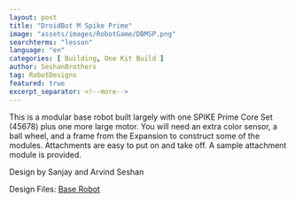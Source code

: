 ```yaml
---
layout: post
title: "DroidBot M Spike Prime"
image: "assets/images/RobotGame/DBMSP.png"
searchterms: "lesson"
language: "en"
categories: [ Building, One Kit Build ]
author: SeshanBrothers
tag: RobotDesigns
featured: true
excerpt_separator: <!--more-->
---
```


This is a modular base robot built largely with one SPIKE Prime Core Set (45678) plus one more large motor. You will need an extra color sensor, a ball wheel, and a frame from the Expansion to construct some of the modules. Attachments are easy to put on and take off. A sample attachment module is provided.

Design by Sanjay and Arvind Seshan

Design Files:
 <a href="/en/RobotGame/DroidMSpikePrime.pdf">Base Robot</a>
